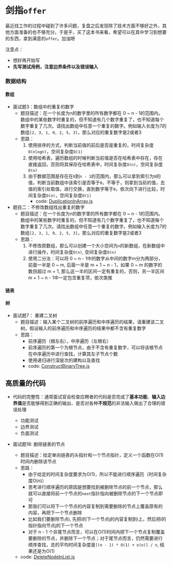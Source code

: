 # 剑指`offer`

最近找工作的过程中碰到了许多问题，复盘之后发现除了技术方面不够好之外，其他方面准备的也不够充分。于是乎，买了这本书来看，希望可以在其中学习到想要的东西，拿到满意的`offer`。加油呀

注意点： 
- 想好再开始写
- **先写测试用例，注意边界条件以及错误输入**

### 数据结构

#### 数组
- 面试题3：数组中的重复的数字
    - 题目描述：在一个长度为n的数字里的所有数字都在 0 ~ n - 1的范围内。数组中的某些数字时重复的，但不知道有几个数字重复了，也不知道每个数字重复了几次。请找出数组中任意一个重复的数字。例如输入长度为7的数组`[2, 3, 1, 0, 2, 5, 3]`，那么对应的重复数字是2或者3
    - 思路：
        1. 使用排序的方式，判断当前值的前后是否是重复的，时间复杂度`O(nlogn)`，空间复杂度`O(1)`
        2. 使用哈希表，遍历数组的时候判断当前值是否在哈希表中存在，存在直接返回，否则将其保存在哈希表中，时间复杂度`O(n)`，空间复杂度`O(n)`
        3. 由于数据范围是存在在`0`到`n - 1`的范围内，那么可以拿到索引为`0`的值，判断当前数组中该索引是否等于`0`，不等于，则拿到当前的值，去值的索引处取值，进行交换，直到数字等于`0`，依次向下进行比较，时间复杂度`O(n)`，空间复杂度`O(1)`
            - code: [DuplicationInArray.js](DuplicationInArray.js)
- 题目二：不修改数组找出重复的数字
    - 题目描述：在一个长度为n的数字里的所有数字都在 0 ~ n - 1的范围内。数组中的某些数字时重复的，但不知道有几个数字重复了，也不知道每个数字重复了几次。请找出数组中任意一个重复的数字。例如输入长度为7的数组`[2, 3, 1, 0, 2, 5, 3]`，那么对应的重复数字是2或者3
    - 思路：
        1. 不修改原数组，那么可以创建一个大小空间为`n`的新数组，在新数组中进行操作，时间复杂度`O(n)`, 空间复杂度`O(n)`
        2. 使用二分法：可以将 0 ~ n - 1中的数字从中间的数字m分为两部分，前面一半是 0 ~ m, 后面一半是 m + 1 ~ n - 1，如果 0 ~ m 的数字的数目超过 m + 1, 那么这一半的区间一定有重复的，否则，另一半区间 m + 1 ~ n - 1中一定包含重复项，依次类推 

#### 链表

#### 树
- 面试题7： 重建二叉树
    - 题目描述：输入某个二叉树的前序遍历和中序遍历的结果，请重建该二叉树。假设输入的前序遍历和中序遍历的结果中都不含有重复数字
    - 思路：
        - 前序遍历（根左右），中序遍历（左根右）
        - 前序遍历的第一个为根节点，由于不含有重复数字，可以将该根节点在中序遍历中进行查找，计算其左子节点个数
        - 使用递归进行深层次的建构以及查找
        - code: [ConstructBinaryTree.js](ConstructBinaryTree.js)
    
    
## 高质量的代码

- 代码的完整性：通常面试官会检查应聘者的代码是否完成了**基本功能**、**输入边界值**是否能够得到正确的输出、是否对各种**不规范**的非法输入做出了合理的错误处理
    - 功能测试
    - 边界测试
    - 负面测试

- 面试题18: 删除链表的节点
    - 题目描述：给定单向链表的头指针和一个节点指针，定义一个函数在O(1)时间内删除该节点
    - 思路：
        - 由于给定的时间复杂度要求为O(1)，所以不能进行顺序遍历（时间复杂度O(n)）
        - 思考进行顺序遍历的原因是想要找到被删除节点的前一个节点，那么就可以直接将前一个节点的`next`指针指向被删除节点的下一个节点即可
        - 那我们可以将下一个节点的内容复制到需要删除的节点上覆盖原有的内容，再把下一个节点删除
        - 比如我们要删除节点i, 先把i的下一个节点j的内容复制到i上，然后把i的指针指向节点j的下一个节点
        - 对于 n - 1 个非尾节点而言，可以在O(1)时间内把下一个节点复制覆盖要删除的节点，并删除下一个节点；对于尾节点而言，仍然需要进行顺序查找，总的平均时间复杂度是`[(n - 1) * O(1) + o(n)] / n`, 结果还是为O(1)
    - code: [DeleteNodeInList.js](DeleteNodeInList.js)